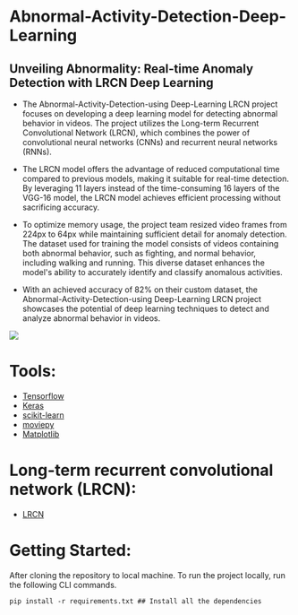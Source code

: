# Abnormal-Activity-Detection-Deep-Learning
## Unveiling Abnormality: Real-time Anomaly Detection with LRCN Deep Learning

- The Abnormal-Activity-Detection-using Deep-Learning LRCN project focuses on developing a deep learning model for detecting abnormal behavior in videos. The project utilizes the Long-term Recurrent Convolutional Network (LRCN), which combines the power of convolutional neural networks (CNNs) and recurrent neural networks (RNNs).

- The LRCN model offers the advantage of reduced computational time compared to previous models, making it suitable for real-time detection. By leveraging 11 layers instead of the time-consuming 16 layers of the VGG-16 model, the LRCN model achieves efficient processing without sacrificing accuracy.

- To optimize memory usage, the project team resized video frames from 224px to 64px while maintaining sufficient detail for anomaly detection. The dataset used for training the model consists of videos containing both abnormal behavior, such as fighting, and normal behavior, including walking and running. This diverse dataset enhances the model's ability to accurately identify and classify anomalous activities.

- With an achieved accuracy of 82% on their custom dataset, the Abnormal-Activity-Detection-using Deep-Learning LRCN project showcases the potential of deep learning techniques to detect and analyze abnormal behavior in videos.

![](doc_imgs/main_page_ss.png)

# Tools:
- [Tensorflow](https://www.tensorflow.org/io)
- [Keras](https://keras.io/)
- [scikit-learn](https://scikit-learn.org/stable/)
- [moviepy](https://zulko.github.io/moviepy/)
- [Matplotlib](https://matplotlib.org/)

# Long-term recurrent convolutional network (LRCN):

- [LRCN](https://sh-tsang.medium.com/brief-review-lrcn-long-term-recurrent-convolutional-networks-for-visual-recognition-and-9542bc7e8a79)

# Getting Started:
After cloning the repository to local machine.
To run the project locally, run the following CLI commands.
```
pip install -r requirements.txt ## Install all the dependencies
```
